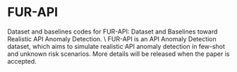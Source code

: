 # FUR-API
Dataset and baselines codes for FUR-API: Dataset and Baselines toward Realistic API Anomaly Detection. \\
FUR-API is an API Anomaly Detection dataset, which aims to simulate realistic API anomaly detection in few-shot and unknown risk scenarios. 
More details will be released when the paper is accepted.
